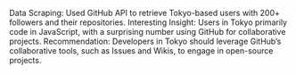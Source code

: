 Data Scraping: Used GitHub API to retrieve Tokyo-based users with 200+ followers and their repositories.
Interesting Insight: Users in Tokyo primarily code in JavaScript, with a surprising number using GitHub for collaborative projects.
Recommendation: Developers in Tokyo should leverage GitHub’s collaborative tools, such as Issues and Wikis, to engage in open-source projects.
